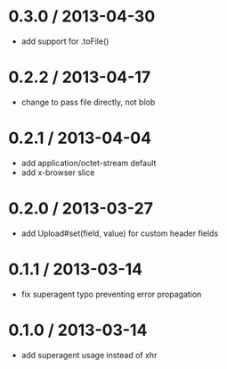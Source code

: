 
0.3.0 / 2013-04-30 
==================

  * add support for .toFile()

0.2.2 / 2013-04-17 
==================

  * change to pass file directly, not blob

0.2.1 / 2013-04-04 
==================

  * add application/octet-stream default
  * add x-browser slice

0.2.0 / 2013-03-27 
==================

  * add Upload#set(field, value) for custom header fields

0.1.1 / 2013-03-14 
==================

  * fix superagent typo preventing error propagation

0.1.0 / 2013-03-14 
==================

  * add superagent usage instead of xhr
